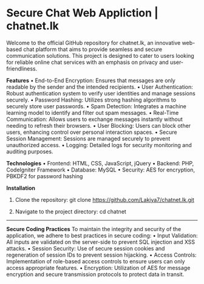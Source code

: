 # Secure Chat Web Appliction | chatnet.lk
Welcome to the official GitHub repository for chatnet.lk, an innovative web-based chat platform that aims to provide seamless and secure communication solutions. This project is designed to cater to users looking for reliable online chat services with an emphasis on privacy and user-friendliness.

**Features**
  •	End-to-End Encryption: Ensures that messages are only readable by the sender and the intended recipients.
  •	User Authentication: Robust authentication system to verify user identities and manage sessions securely.
  •	Password Hashing: Utilizes strong hashing algorithms to securely store user passwords.
  •	Spam Detection: Integrates a machine learning model to identify and filter out spam messages.
  •	Real-Time Communication: Allows users to exchange messages instantly without needing to refresh their browsers.
  •	User Blocking: Users can block other users, enhancing control over personal interaction spaces.
  •	Secure Session Management: Sessions are managed securely to prevent unauthorized access.
  •	Logging: Detailed logs for security monitoring and auditing purposes.

**Technologies**
  •	Frontend: HTML, CSS, JavaScript, jQuery
  •	Backend: PHP, CodeIgniter Framework
  •	Database: MySQL
  •	Security: AES for encryption, PBKDF2 for password hashing

**Installation**
  1.	Clone the repository:
    git clone https://github.com/Lakiya7/chatnet.lk.git

  2.  Navigate to the project directory:
    cd chatnet

------------------------------------------------------------------------------------------------







**Secure Coding Practices**
To maintain the integrity and security of the application, we adhere to best practices in secure coding:
  •	Input Validation: All inputs are validated on the server-side to prevent SQL injection and XSS attacks.
  •	Session Security: Use of secure session cookies and regeneration of session IDs to prevent session hijacking.
  •	Access Controls: Implementation of role-based access controls to ensure users can only access appropriate features.
  •	Encryption: Utilization of AES for message encryption and secure transmission protocols to protect data in transit.









